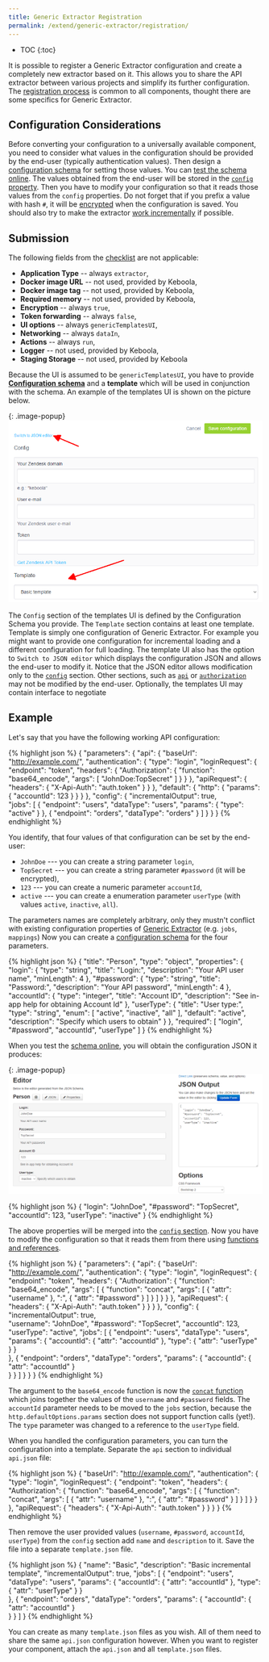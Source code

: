 ```yaml
---
title: Generic Extractor Registration
permalink: /extend/generic-extractor/registration/
---
```


* TOC
{:toc}

It is possible to register a Generic Extractor configuration and create a 
completely new extractor based on it. This allows you to share the API extractor between various
projects and simplify its further configuration. The 
[registration process](https://developers.keboola.com/extend/registration/)
is common to all components, thought there are some specifics for Generic Extractor.

## Configuration Considerations
Before converting your configuration to a universally available component, you need to consider
what values in the configuration should be provided by the end-user (typically authentication values).
Then design a [configuration schema](/extend/registration/configuration-schema/) for setting 
those values. You can [test the schema online](http://jeremydorn.com/json-editor/). The values obtained from
the end-user will be stored in the [`config` property](/extend/generic-extractor/config/).
Then you have to modify your configuration so that it reads those values from the `config` properties.
Do not forget that if you prefix a value with hash `#`, it will be 
[encrypted](/overview/encryption/) when the configuration is saved.
You should also try to make the extractor [work incrementally](/extend/generic-extractor/incremental/) 
if possible.

## Submission
The following fields from the [checklist](/extend/registration/checklist/) are 
not applicable:

- **Application Type** -- always `extractor`,
- **Docker image URL** -- not used, provided by Keboola,
- **Docker image tag** -- not used, provided by Keboola,
- **Required memory** -- not used, provided by Keboola,
- **Encryption** -- always `true`,
- **Token forwarding** -- always `false`,
- **UI options** -- always `genericTemplatesUI`,
- **Networking** -- always `dataIn`,
- **Actions** -- always `run`,
- **Logger** -- not used, provided by Keboola,
- **Staging Storage** -- not used, provided by Keboola

Because the UI is assumed to be `genericTemplatesUI`, you have to provide 
[**Configuration schema**](/extend/registration/configuration-schema/) and
a **template** which will be used in conjunction with the schema.
An example of the templates UI is shown on the picture below.

{: .image-popup}
![Screenshot - Generic templates UI](/extend/generic-extractor/template-1.png)

The `Config` section of the templates UI is defined by the Configuration Schema you provide. 
The `Template` section contains at least one template. Template is simply one configuration of 
Generic Extractor. For example you might want to provide one configuration for incremental loading
and a different configuration for full loading. The template UI also has the option to
`Switch to JSON editor` which displays the configuration JSON and allows the end-user to modify it.
Notice that the JSON editor allows modification only to the [`config`](/extend/generic-extractor/config)
section. Other sections, such as [`api`](/extend/generic-extractor/api/) or 
[`authorization`](/extend/generic-extractor/api/authentication#oauth20) may not be modified by the end-user.
Optionally, the templates UI may contain interface to negotiate 

## Example
Let's say that you have the following working API configuration:

{% highlight json %}
{
    "parameters": {
        "api": {
            "baseUrl": "http://example.com/",
            "authentication": {
                "type": "login",
                "loginRequest": {
                    "endpoint": "token",
                    "headers": {
                        "Authorization": {
                            "function": "base64_encode",
                            "args": [
                                "JohnDoe:TopSecret"
                            ]
                        }
                    }
                },
                "apiRequest": {
                    "headers": {
                        "X-Api-Auth": "auth.token"
                    }
                }
            },
            "default": {
                "http": {
                    "params": {
                        "accountId": 123
                    }
                }
            }
        },
        "config": {
            "incrementalOutput": true,            
            "jobs": [
                {
                    "endpoint": "users",
                    "dataType": "users",
                    "params": {
                        "type": "active"
                    }
                },
                {
                    "endpoint": "orders",
                    "dataType": "orders"
                }
            ]
        }
    }
}
{% endhighlight %}

You identify, that four values of that configuration can be set by the end-user:

- `JohnDoe` --- you can create a string parameter `login`,
- `TopSecret` --- you can create a string parameter `#password` (it will be encrypted),
- `123` --- you can create a numeric parameter `accountId`,
- `active` --- you can create a enumeration parameter `userType` (with values `active`, `inactive`, `all`).

The parameters names are completely arbitrary, only they mustn't conflict with existing
configuration properties of [Generic Extractor](/extend/generic-extractor/config/) (e.g. `jobs`, `mappings`)
Now you can create a [configuration schema](/extend/registration/configuration-schema/) for the four parameters.

{% highlight json %}
{
  "title": "Person",
  "type": "object",
  "properties": {
    "login": {
      "type": "string",
      "title": "Login:",
      "description": "Your API user name",
      "minLength": 4
    },
    "#password": {
      "type": "string",
      "title": "Password:",
      "description": "Your API password",
      "minLength": 4
    },
    "accountId": {
      "type": "integer",
      "title": "Account ID",
      "description": "See in-app help for obtaining Account Id"
    },
    "userType": {
      "title": "User type:",
      "type": "string",
      "enum": [
        "active",
        "inactive",
        "all"
      ],
      "default": "active",
      "description": "Specify which users to obtain"
    }
  },
  "required": [
     "login", "#password", "accountId", "userType"
  ]
}
{% endhighlight %}

When you test the [schema online](http://jeremydorn.com/json-editor/), you will obtain the
configuration JSON it produces:

{: .image-popup}
![Screenshot - Schema Test](/extend/generic-extractor/schema-test.png)

{% highlight json %}
{
  "login": "JohnDoe",
  "#password": "TopSecret",
  "accountId": 123,
  "userType": "inactive"
}
{% endhighlight %}

The above properties will be merged into the [`config` section](/extend/generic-extractor/config/). Now
you have to modify the configuration so that it reads them from there using 
[functions and references](/extend/generic-extractor/functions/).

{% highlight json %}
{
    "parameters": {
        "api": {
            "baseUrl": "http://example.com/",
            "authentication": {
                "type": "login",
                "loginRequest": {
                    "endpoint": "token",
                    "headers": {
                        "Authorization": {
                            "function": "base64_encode",
                            "args": [
                                {
                                    "function": "concat",
                                    "args": [
                                        {
                                            "attr": "username"
                                        },
                                        ":",
                                        {
                                            "attr": "#password"
                                        }
                                    ]
                                }
                            ]
                        }
                    }
                },
                "apiRequest": {
                    "headers": {
                        "X-Api-Auth": "auth.token"
                    }
                }
            }
        },
        "config": {
            "incrementalOutput": true,            
            "username": "JohnDoe",
            "#password": "TopSecret",
            "accountId": 123,
            "userType": "active",
            "jobs": [
                {
                    "endpoint": "users",
                    "dataType": "users",
                    "params": {
                        "accountId": {
                            "attr": "accountId"
                        },
                        "type": {
                            "attr": "userType"
                        }
                    }                    
                },
                {
                    "endpoint": "orders",
                    "dataType": "orders",
                    "params": {
                        "accountId": {
                            "attr": "accountId"
                        }                        
                    }
                }
            ]
        }
    }
}
{% endhighlight %}

The argument to the `base64_encode` function is now the 
[`concat` function](/extend/generic-extractor/functions/#concat) which joins together the 
values of the `username` and `#password` fields. The `accountId` parameter needs to be moved to the 
`jobs` section, because the `http.defaultOptions.params` section does not support function calls (yet!).
The `type` parameter was changed to a reference to the `userType` field. 

When you handled the configuration parameters, you can turn the configuration into a template. Separate
the `api` section to individual `api.json` file:

{% highlight json %}
{
    "baseUrl": "http://example.com/",
    "authentication": {
        "type": "login",
        "loginRequest": {
            "endpoint": "token",
            "headers": {
                "Authorization": {
                    "function": "base64_encode",
                    "args": [
                        {
                            "function": "concat",
                            "args": [
                                {
                                    "attr": "username"
                                },
                                ":",
                                {
                                    "attr": "#password"
                                }
                            ]
                        }
                    ]
                }
            }
        },
        "apiRequest": {
            "headers": {
                "X-Api-Auth": "auth.token"
            }
        }
    }
}
{% endhighlight %}

Then remove the user provided values (`username`, `#password`, `accountId`, `userType`) from
the `config` section add `name` and `description` to it. Save the file into a 
separate `template.json` file.

{% highlight json %}
{
    "name": "Basic",
    "description": "Basic incremental template",
    "incrementalOutput": true,
    "jobs": [
        {
            "endpoint": "users",
            "dataType": "users",
            "params": {
                "accountId": {
                    "attr": "accountId"
                },
                "type": {
                    "attr": "userType"
                }
            }                    
        },
        {
            "endpoint": "orders",
            "dataType": "orders",
            "params": {
                "accountId": {
                    "attr": "accountId"
                }                        
            }
        }
    ]
}
{% endhighlight %}

You can create as many `template.json` files as you wish. All of them need to share the same `api.json` 
configuration however. When you want to register your component, attach the `api.json` and all 
`template.json` files. 
